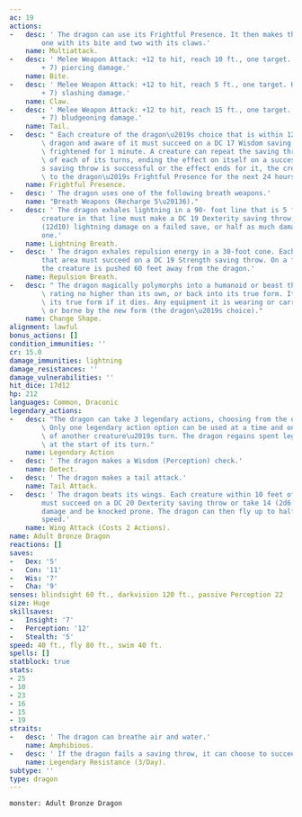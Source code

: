 ```yaml
---
ac: 19
actions:
-   desc: ' The dragon can use its Frightful Presence. It then makes three attacks:
        one with its bite and two with its claws.'
    name: Multiattack.
-   desc: ' Melee Weapon Attack: +12 to hit, reach 10 ft., one target. Hit: 18 (2d10
        + 7) piercing damage.'
    name: Bite.
-   desc: ' Melee Weapon Attack: +12 to hit, reach 5 ft., one target. Hit: 14 (2d6
        + 7) slashing damage.'
    name: Claw.
-   desc: ' Melee Weapon Attack: +12 to hit, reach 15 ft., one target. Hit: 16 (2d8
        + 7) bludgeoning damage.'
    name: Tail.
-   desc: " Each creature of the dragon\u2019s choice that is within 120 feet of the\
        \ dragon and aware of it must succeed on a DC 17 Wisdom saving throw or become\
        \ frightened for 1 minute. A creature can repeat the saving throw at the end\
        \ of each of its turns, ending the effect on itself on a success. If a creature\u2019\
        s saving throw is successful or the effect ends for it, the creature is immune\
        \ to the dragon\u2019s Frightful Presence for the next 24 hours."
    name: Frightful Presence.
-   desc: ' The dragon uses one of the following breath weapons.'
    name: "Breath Weapons (Recharge 5\u20136)."
-   desc: ' The dragon exhales lightning in a 90- foot line that is 5 feet wide. Each
        creature in that line must make a DC 19 Dexterity saving throw, taking 66
        (12d10) lightning damage on a failed save, or half as much damage on a successful
        one.'
    name: Lightning Breath.
-   desc: ' The dragon exhales repulsion energy in a 30-foot cone. Each creature in
        that area must succeed on a DC 19 Strength saving throw. On a failed save,
        the creature is pushed 60 feet away from the dragon.'
    name: Repulsion Breath.
-   desc: " The dragon magically polymorphs into a humanoid or beast that has a challenge\
        \ rating no higher than its own, or back into its true form. It reverts to\
        \ its true form if it dies. Any equipment it is wearing or carrying is absorbed\
        \ or borne by the new form (the dragon\u2019s choice)."
    name: Change Shape.
alignment: lawful
bonus_actions: []
condition_immunities: ''
cr: 15.0
damage_immunities: lightning
damage_resistances: ''
damage_vulnerabilities: ''
hit_dice: 17d12
hp: 212
languages: Common, Draconic
legendary_actions:
-   desc: "The dragon can take 3 legendary actions, choosing from the options below.\
        \ Only one legendary action option can be used at a time and only at the end\
        \ of another creature\u2019s turn. The dragon regains spent legendary actions\
        \ at the start of its turn."
    name: Legendary Action
-   desc: ' The dragon makes a Wisdom (Perception) check.'
    name: Detect.
-   desc: ' The dragon makes a tail attack.'
    name: Tail Attack.
-   desc: ' The dragon beats its wings. Each creature within 10 feet of the dragon
        must succeed on a DC 20 Dexterity saving throw or take 14 (2d6 + 7) bludgeoning
        damage and be knocked prone. The dragon can then fly up to half its flying
        speed.'
    name: Wing Attack (Costs 2 Actions).
name: Adult Bronze Dragon
reactions: []
saves:
-   Dex: '5'
-   Con: '11'
-   Wis: '7'
-   Cha: '9'
senses: blindsight 60 ft., darkvision 120 ft., passive Perception 22
size: Huge
skillsaves:
-   Insight: '7'
-   Perception: '12'
-   Stealth: '5'
speed: 40 ft., fly 80 ft., swim 40 ft.
spells: []
statblock: true
stats:
- 25
- 10
- 23
- 16
- 15
- 19
straits:
-   desc: ' The dragon can breathe air and water.'
    name: Amphibious.
-   desc: ' If the dragon fails a saving throw, it can choose to succeed instead.'
    name: Legendary Resistance (3/Day).
subtype: ''
type: dragon
---
```

```statblock
monster: Adult Bronze Dragon
```